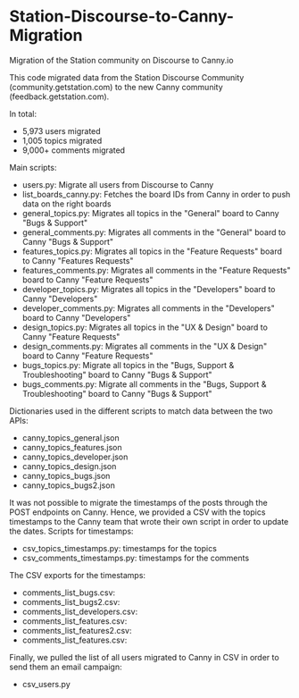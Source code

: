 # Station-Discourse-to-Canny-Migration
Migration of the Station community on Discourse to Canny.io

This code migrated data from the Station Discourse Community (community.getstation.com) to the new Canny community (feedback.getstation.com).

In total: 
- 5,973 users migrated
- 1,005 topics migrated
- 9,000+ comments migrated

Main scripts:

- users.py: Migrate all users from Discourse to Canny
- list_boards_canny.py: Fetches the board IDs from Canny in order to push data on the right boards
- general_topics.py: Migrates all topics in the "General" board to Canny "Bugs & Support"
- general_comments.py: Migrates all comments in the "General" board to Canny "Bugs & Support"
- features_topics.py: Migrates all topics in the "Feature Requests" board to Canny "Features Requests"
- features_comments.py: Migrates all comments in the "Feature Requests" board to Canny "Feature Requests"
- developer_topics.py: Migrates all topics in the "Developers" board to Canny "Developers"
- developer_comments.py: Migrates all comments in the "Developers" board to Canny "Developers"
- design_topics.py: Migrates all topics in the "UX & Design" board to Canny "Feature Requests"
- design_comments.py: Migrates all comments in the "UX & Design" board to Canny "Feature Requests"
- bugs_topics.py: Migrate all topics in the "Bugs, Support & Troubleshooting" board to Canny "Bugs & Support"
- bugs_comments.py: Migrate all comments in the "Bugs, Support & Troubleshooting" board to Canny "Bugs & Support"

Dictionaries used in the different scripts to match data between the two APIs:
- canny_topics_general.json
- canny_topics_features.json
- canny_topics_developer.json
- canny_topics_design.json
- canny_topics_bugs.json
- canny_topics_bugs2.json


It was not possible to migrate the timestamps of the posts through the POST endpoints on Canny. Hence, we provided a CSV with the topics timestamps to the Canny team that wrote their own script in order to update the dates.
Scripts for timestamps:
- csv_topics_timestamps.py: timestamps for the topics
- csv_comments_timestamps.py: timestamps for the comments

The CSV exports for the timestamps:
- comments_list_bugs.csv: 
- comments_list_bugs2.csv: 
- comments_list_developers.csv:
- comments_list_features.csv: 
- comments_list_features2.csv: 
- comments_list_features.csv: 

Finally, we pulled the list of all users migrated to Canny in CSV in order to send them an email campaign:
- csv_users.py 


